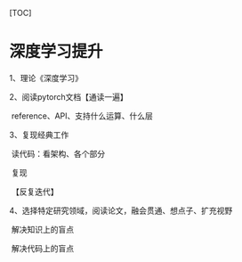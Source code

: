 [TOC]



# 深度学习提升

1、理论《深度学习》

2、阅读pytorch文档【通读一遍】

​		reference、API、支持什么运算、什么层

3、复现经典工作

​		读代码：看架构、各个部分

​    	复现

​		【反复迭代】

4、选择特定研究领域，阅读论文，融会贯通、想点子、扩充视野

​		解决知识上的盲点

​		解决代码上的盲点